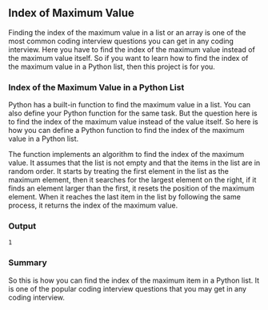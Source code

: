 ## Index of Maximum Value

Finding the index of the maximum value in a list or an array is one of the most common coding interview questions you can get in any coding interview. Here you have to find the index of the maximum value instead of the maximum value itself. So if you want to learn how to find the index of the maximum value in a Python list, then this project is for you.

### Index of the Maximum Value in a Python List

Python has a built-in function to find the maximum value in a list. You can also define your Python function for the same task. But the question here is to find the index of the maximum value instead of the value itself. So here is how you can define a Python function to find the index of the maximum value in a Python list.

The function implements an algorithm to find the index of the maximum value. It assumes that the list is not empty and that the items in the list are in random order. It starts by treating the first element in the list as the maximum element, then it searches for the largest element on the right, if it finds an element larger than the first, it resets the position of the maximum element. When it reaches the last item in the list by following the same process, it returns the index of the maximum value.

### Output

```
1
```

### Summary

So this is how you can find the index of the maximum item in a Python list. It is one of the popular coding interview questions that you may get in any coding interview.